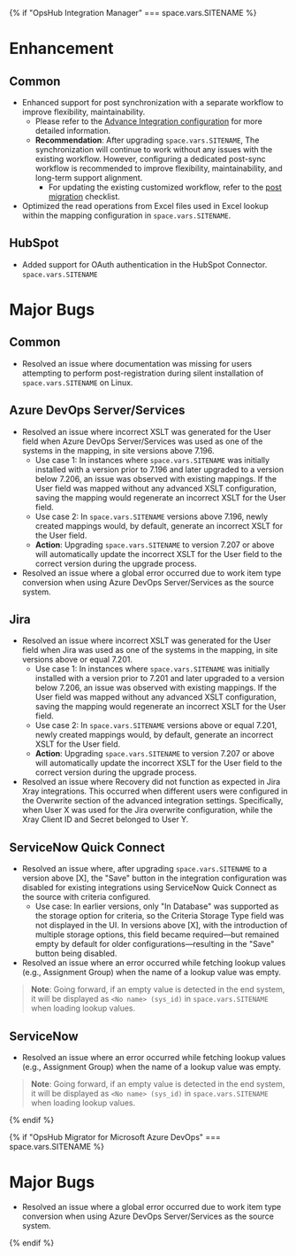 {% if "OpsHub Integration Manager" === space.vars.SITENAME %}  

# Enhancement

## Common
* Enhanced support for post synchronization with a separate workflow to improve flexibility, maintainability.
  * Please refer to the [Advance Integration configuration](../integrate/integration-configuration.md#workflow-association) for more detailed information.
  * **Recommendation**: After upgrading <code class="expression">space.vars.SITENAME</code>, The synchronization will continue to work without any issues with the existing workflow. However, configuring a dedicated post-sync workflow is recommended to improve flexibility, maintainability, and long-term support alignment.
    * For updating the existing customized workflow, refer to the [post migration](../manage/upgrade/post-migration-checklist.md#separate-workflow-for-post-synchronization) checklist.
* Optimized the read operations from Excel files used in Excel lookup within the mapping configuration in <code class="expression">space.vars.SITENAME</code>.

## HubSpot
* Added support for OAuth authentication in the HubSpot Connector.
<code class="expression">space.vars.SITENAME</code>

# Major Bugs

## Common
* Resolved an issue where documentation was missing for users attempting to perform post-registration during silent installation of <code class="expression">space.vars.SITENAME</code> on Linux.

## Azure DevOps Server/Services
* Resolved an issue where incorrect XSLT was generated for the User field when Azure DevOps Server/Services was used as one of the systems in the mapping, in site versions above 7.196.
  * Use case 1: In instances where <code class="expression">space.vars.SITENAME</code> was initially installed with a version prior to 7.196 and later upgraded to a version below 7.206, an issue was observed with existing mappings. If the User field was mapped without any advanced XSLT configuration, saving the mapping would regenerate an incorrect XSLT for the User field.
  * Use case 2: In <code class="expression">space.vars.SITENAME</code> versions above 7.196, newly created mappings would, by default, generate an incorrect XSLT for the User field.
  * **Action**: Upgrading <code class="expression">space.vars.SITENAME</code> to version 7.207 or above will automatically update the incorrect XSLT for the User field to the correct version during the upgrade process.
* Resolved an issue where a global error occurred due to work item type conversion when using Azure DevOps Server/Services as the source system.

## Jira
* Resolved an issue where incorrect XSLT was generated for the User field when Jira was used as one of the systems in the mapping, in site versions above or equal 7.201.
  * Use case 1: In instances where <code class="expression">space.vars.SITENAME</code> was initially installed with a version prior to 7.201 and later upgraded to a version below 7.206, an issue was observed with existing mappings. If the User field was mapped without any advanced XSLT configuration, saving the mapping would regenerate an incorrect XSLT for the User field.
  * Use case 2: In <code class="expression">space.vars.SITENAME</code> versions above or equal 7.201, newly created mappings would, by default, generate an incorrect XSLT for the User field.
  * **Action**: Upgrading <code class="expression">space.vars.SITENAME</code> to version 7.207 or above will automatically update the incorrect XSLT for the User field to the correct version during the upgrade process.
* Resolved an issue where Recovery did not function as expected in Jira Xray integrations. This occurred when different users were configured in the Overwrite section of the advanced integration settings. Specifically, when User X was used for the Jira overwrite configuration, while the Xray Client ID and Secret belonged to User Y.

## ServiceNow Quick Connect
* Resolved an issue where, after upgrading <code class="expression">space.vars.SITENAME</code> to a version above [X], the "Save" button in the integration configuration was disabled for existing integrations using ServiceNow Quick Connect as the source with criteria configured.
  * Use case: In earlier versions, only "In Database" was supported as the storage option for criteria, so the Criteria Storage Type field was not displayed in the UI. In versions above [X], with the introduction of multiple storage options, this field became required—but remained empty by default for older configurations—resulting in the "Save" button being disabled.
* Resolved an issue where an error occurred while fetching lookup values (e.g., Assignment Group) when the name of a lookup value was empty.  
>**Note**:  Going forward, if an empty value is detected in the end system, it will be displayed as `<No name> (sys_id)` in <code class="expression">space.vars.SITENAME</code> when loading lookup values.

## ServiceNow
* Resolved an issue where an error occurred while fetching lookup values (e.g., Assignment Group) when the name of a lookup value was empty.  
>**Note**:  Going forward, if an empty value is detected in the end system, it will be displayed as `<No name> (sys_id)` in <code class="expression">space.vars.SITENAME</code> when loading lookup values.

{% endif %}  

{% if "OpsHub Migrator for Microsoft Azure DevOps" === space.vars.SITENAME %}  

# Major Bugs
* Resolved an issue where a global error occurred due to work item type conversion when using Azure DevOps Server/Services as the source system.

{% endif %}  
